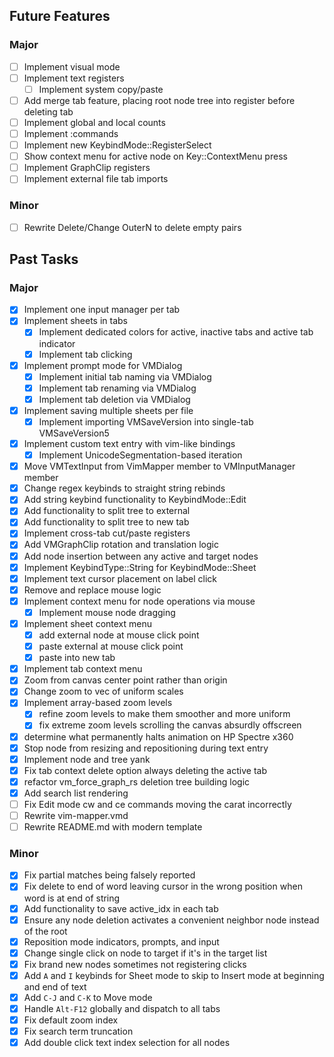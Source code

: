 ## Future Features
### Major
- [ ] Implement visual mode
- [ ] Implement text registers
    - [ ] Implement system copy/paste
- [ ] Add merge tab feature, placing root node tree into register before deleting tab
- [ ] Implement global and local counts
- [ ] Implement :commands
- [ ] Implement new KeybindMode::RegisterSelect
- [ ] Show context menu for active node on Key::ContextMenu press
- [ ] Implement GraphClip registers
- [ ] Implement external file tab imports

### Minor
- [ ] Rewrite Delete/Change OuterN to delete empty pairs

## Past Tasks
### Major
- [x] Implement one input manager per tab
- [x] Implement sheets in tabs
    - [x] Implement dedicated colors for active, inactive tabs and active tab indicator
    - [x] Implement tab clicking
- [x] Implement prompt mode for VMDialog
    - [x] Implement initial tab naming via VMDialog
    - [x] Implement tab renaming via VMDialog
    - [x] Implement tab deletion via VMDialog
- [x] Implement saving multiple sheets per file
    - [x] Implement importing VMSaveVersion into single-tab VMSaveVersion5
- [x] Implement custom text entry with vim-like bindings
    - [x] Implement UnicodeSegmentation-based iteration
- [x] Move VMTextInput from VimMapper member to VMInputManager member
- [x] Change regex keybinds to straight string rebinds
- [x] Add string keybind functionality to KeybindMode::Edit
- [x] Add functionality to split tree to external
- [x] Add functionality to split tree to new tab
- [x] Implement cross-tab cut/paste registers 
- [x] Add VMGraphClip rotation and translation logic
- [x] Add node insertion between any active and target nodes
- [x] Implement KeybindType::String for KeybindMode::Sheet
- [x] Implement text cursor placement on label click
- [x] Remove and replace mouse logic
- [x] Implement context menu for node operations via mouse
    - [x] Implement mouse node dragging
- [x] Implement sheet context menu
    - [x] add external node at mouse click point
    - [x] paste external at mouse click point
    - [x] paste into new tab
- [x] Implement tab context menu
- [x] Zoom from canvas center point rather than origin
- [x] Change zoom to vec of uniform scales
- [x] Implement array-based zoom levels
    - [x] refine zoom levels to make them smoother and more uniform
    - [x] fix extreme zoom levels scrolling the canvas absurdly offscreen
- [x] determine what permanently halts animation on HP Spectre x360
- [x] Stop node from resizing and repositioning during text entry
- [x] Implement node and tree yank
- [x] Fix tab context delete option always deleting the active tab
- [x] refactor vm_force_graph_rs deletion tree building logic
- [x] Add search list rendering
- [ ] Fix Edit mode cw and ce commands moving the carat incorrectly
- [ ] Rewrite vim-mapper.vmd
- [ ] Rewrite README.md with modern template

### Minor
- [x] Fix partial matches being falsely reported
- [x] Fix delete to end of word leaving cursor in the wrong position when word is at end of string
- [x] Add functionality to save active_idx in each tab
- [x] Ensure any node deletion activates a convenient neighbor node instead of the root
- [x] Reposition mode indicators, prompts, and input
- [x] Change single click on node to target if it's in the target list
- [x] Fix brand new nodes sometimes not registering clicks
- [x] Add `A` and `I` keybinds for Sheet mode to skip to Insert mode at beginning and end of text
- [x] Add `C-J` and `C-K` to Move mode
- [x] Handle `Alt-F12` globally and dispatch to all tabs
- [x] Fix default zoom index
- [x] Fix search term truncation
- [x] Add double click text index selection for all nodes